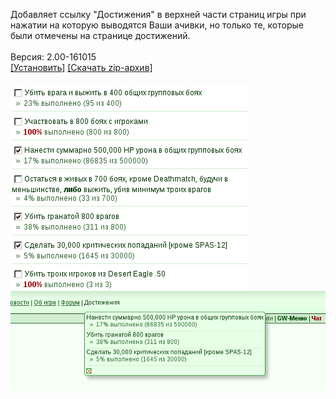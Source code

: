 Добавляет ссылку "Достижения" в верхней части страниц игры при нажатии на которую выводятся Ваши ачивки, но только те, которые были отмечены на странице достижений.
<br>
<br>
Версия: 2.00-161015
<br>
[[Установить]](https://raw.githubusercontent.com/MyRequiem/comfortablePlayingInGW/master/separatedScripts/ShowMyAchievements/showMyAchievements.user.js) [[Скачать zip-архив]](https://raw.githubusercontent.com/MyRequiem/comfortablePlayingInGW/master/separatedScripts/ShowMyAchievements/showMyAchievements.user.js.zip)
<br>
<br>
![ShowMyAchievements](https://raw.githubusercontent.com/MyRequiem/comfortablePlayingInGW/master/imgs/ShowMyAchievements/screen1.png)
<br>
![ShowMyAchievements](https://raw.githubusercontent.com/MyRequiem/comfortablePlayingInGW/master/imgs/ShowMyAchievements/screen2.png)
<br>
